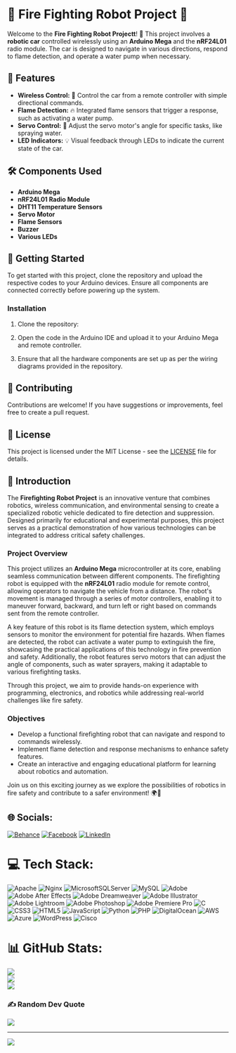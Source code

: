 
# 🚗 **Fire Fighting Robot Project** 🚗

Welcome to the **Fire Fighting Robot Projectt**! 🎉 This project involves a **robotic car** controlled wirelessly using an **Arduino Mega** and the **nRF24L01** radio module. The car is designed to navigate in various directions, respond to flame detection, and operate a water pump when necessary.

## 🌟 Features

- **Wireless Control:** 📡 Control the car from a remote controller with simple directional commands.
- **Flame Detection:** 🔥 Integrated flame sensors that trigger a response, such as activating a water pump.
- **Servo Control:** 🔧 Adjust the servo motor's angle for specific tasks, like spraying water.
- **LED Indicators:** 💡 Visual feedback through LEDs to indicate the current state of the car.

## 🛠️ Components Used

- **Arduino Mega**
- **nRF24L01 Radio Module**
- **DHT11 Temperature Sensors**
- **Servo Motor**
- **Flame Sensors**
- **Buzzer**
- **Various LEDs**

## 🚀 Getting Started

To get started with this project, clone the repository and upload the respective codes to your Arduino devices. Ensure all components are connected correctly before powering up the system.

### Installation

1. Clone the repository:

2. Open the code in the Arduino IDE and upload it to your Arduino Mega and remote controller.

3. Ensure that all the hardware components are set up as per the wiring diagrams provided in the repository.

## 🤝 Contributing

Contributions are welcome! If you have suggestions or improvements, feel free to create a pull request.

## 📝 License

This project is licensed under the MIT License - see the [LICENSE](LICENSE) file for details.


## 📖 Introduction

The **Firefighting Robot Project** is an innovative venture that combines robotics, wireless communication, and environmental sensing to create a specialized robotic vehicle dedicated to fire detection and suppression. Designed primarily for educational and experimental purposes, this project serves as a practical demonstration of how various technologies can be integrated to address critical safety challenges.

### Project Overview

This project utilizes an **Arduino Mega** microcontroller at its core, enabling seamless communication between different components. The firefighting robot is equipped with the **nRF24L01** radio module for remote control, allowing operators to navigate the vehicle from a distance. The robot's movement is managed through a series of motor controllers, enabling it to maneuver forward, backward, and turn left or right based on commands sent from the remote controller.

A key feature of this robot is its flame detection system, which employs sensors to monitor the environment for potential fire hazards. When flames are detected, the robot can activate a water pump to extinguish the fire, showcasing the practical applications of this technology in fire prevention and safety. Additionally, the robot features servo motors that can adjust the angle of components, such as water sprayers, making it adaptable to various firefighting tasks.

Through this project, we aim to provide hands-on experience with programming, electronics, and robotics while addressing real-world challenges like fire safety.

### Objectives

- Develop a functional firefighting robot that can navigate and respond to commands wirelessly.
- Implement flame detection and response mechanisms to enhance safety features.
- Create an interactive and engaging educational platform for learning about robotics and automation.

Join us on this exciting journey as we explore the possibilities of robotics in fire safety and contribute to a safer environment! 🌍🤖

## 🌐 Socials:
[![Behance](https://img.shields.io/badge/Behance-1769ff?logo=behance&logoColor=white)](https://behance.net/pipisarchandra1) [![Facebook](https://img.shields.io/badge/Facebook-%231877F2.svg?logo=Facebook&logoColor=white)](https://facebook.com/pipisara.chandrabhanu) [![LinkedIn](https://img.shields.io/badge/LinkedIn-%230077B5.svg?logo=linkedin&logoColor=white)](https://linkedin.com/in/pipisara) 

# 💻 Tech Stack:
![Apache](https://img.shields.io/badge/apache-%23D42029.svg?style=for-the-badge&logo=apache&logoColor=white) ![Nginx](https://img.shields.io/badge/nginx-%23009639.svg?style=for-the-badge&logo=nginx&logoColor=white) ![MicrosoftSQLServer](https://img.shields.io/badge/Microsoft%20SQL%20Server-CC2927?style=for-the-badge&logo=microsoft%20sql%20server&logoColor=white) ![MySQL](https://img.shields.io/badge/mysql-4479A1.svg?style=for-the-badge&logo=mysql&logoColor=white) ![Adobe](https://img.shields.io/badge/adobe-%23FF0000.svg?style=for-the-badge&logo=adobe&logoColor=white) ![Adobe After Effects](https://img.shields.io/badge/Adobe%20After%20Effects-9999FF.svg?style=for-the-badge&logo=Adobe%20After%20Effects&logoColor=white) ![Adobe Dreamweaver](https://img.shields.io/badge/Adobe%20Dreamweaver-FF61F6.svg?style=for-the-badge&logo=Adobe%20Dreamweaver&logoColor=white) ![Adobe Illustrator](https://img.shields.io/badge/adobe%20illustrator-%23FF9A00.svg?style=for-the-badge&logo=adobe%20illustrator&logoColor=white) ![Adobe Lightroom](https://img.shields.io/badge/Adobe%20Lightroom-31A8FF.svg?style=for-the-badge&logo=Adobe%20Lightroom&logoColor=white) ![Adobe Photoshop](https://img.shields.io/badge/adobe%20photoshop-%2331A8FF.svg?style=for-the-badge&logo=adobe%20photoshop&logoColor=white) ![Adobe Premiere Pro](https://img.shields.io/badge/Adobe%20Premiere%20Pro-9999FF.svg?style=for-the-badge&logo=Adobe%20Premiere%20Pro&logoColor=white) ![C](https://img.shields.io/badge/c-%2300599C.svg?style=for-the-badge&logo=c&logoColor=white) ![CSS3](https://img.shields.io/badge/css3-%231572B6.svg?style=for-the-badge&logo=css3&logoColor=white) ![HTML5](https://img.shields.io/badge/html5-%23E34F26.svg?style=for-the-badge&logo=html5&logoColor=white) ![JavaScript](https://img.shields.io/badge/javascript-%23323330.svg?style=for-the-badge&logo=javascript&logoColor=%23F7DF1E) ![Python](https://img.shields.io/badge/python-3670A0?style=for-the-badge&logo=python&logoColor=ffdd54) ![PHP](https://img.shields.io/badge/php-%23777BB4.svg?style=for-the-badge&logo=php&logoColor=white) ![DigitalOcean](https://img.shields.io/badge/DigitalOcean-%230167ff.svg?style=for-the-badge&logo=digitalOcean&logoColor=white) ![AWS](https://img.shields.io/badge/AWS-%23FF9900.svg?style=for-the-badge&logo=amazon-aws&logoColor=white) ![Azure](https://img.shields.io/badge/azure-%230072C6.svg?style=for-the-badge&logo=microsoftazure&logoColor=white) ![WordPress](https://img.shields.io/badge/WordPress-%23117AC9.svg?style=for-the-badge&logo=WordPress&logoColor=white) ![Cisco](https://img.shields.io/badge/cisco-%23049fd9.svg?style=for-the-badge&logo=cisco&logoColor=black)
# 📊 GitHub Stats:
![](https://github-readme-stats.vercel.app/api?username=Pipisara&theme=dark&hide_border=false&include_all_commits=false&count_private=false)<br/>
![](https://github-readme-streak-stats.herokuapp.com/?user=Pipisara&theme=dark&hide_border=false)<br/>
![](https://github-readme-stats.vercel.app/api/top-langs/?username=Pipisara&theme=dark&hide_border=false&include_all_commits=false&count_private=false&layout=compact)

### ✍️ Random Dev Quote
![](https://quotes-github-readme.vercel.app/api?type=horizontal&theme=radical)

---
[![](https://visitcount.itsvg.in/api?id=Pipisara&icon=0&color=0)](https://visitcount.itsvg.in)


